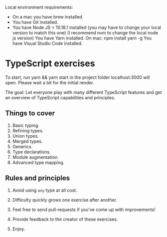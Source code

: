 Local environment requirements:

* On a mac you have brew installed.
* You have Git installed.
* You have Node JS = 10.18.1 installed (you may have to change your local version to match this one)
(I recommend nvm to change the local node js version)
You have Yarn installed. On mac: npm install yarn -g
You have Visual Studio Code installed.

# TypeScript exercises

To start, run yarn && yarn start in the project folder
localhost:3000 will open. Please wait a bit for the initial render.

The goal: Let everyone play with many different TypeScript features
and get an overview of TypeScript capabilities and principles.

## Things to cover

 1. Basic typing.
 2. Refining types.
 3. Union types.
 4. Merged types.
 5. Generics.
 6. Type declarations.
 7. Module augmentation.
 8. Advanced type mapping.

## Rules and principles

 1. Avoid using `any` type at all cost.

 2. Difficulty quickly grows one exercise after another.

 3. Feel free to send pull-requests if you've come up
    with improvements!

 4. Provide feedback to the creator of these exercises.

 5. Enjoy.
